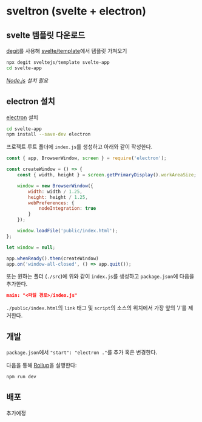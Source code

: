 # sveltron (svelte + electron)

## svelte 템플릿 다운로드
[degit](https://github.com/Rich-Harris/degit)를 사용해 [svelte/template](https://github.com/sveltejs/template)에서 템플릿 가져오기

```bash
npx degit sveltejs/template svelte-app
cd svelte-app
```

*[Node.js](https://nodejs.org) 설치 필요*

## electron 설치

[electron](https://electronjs.org) 설치

```bash
cd svelte-app
npm install --save-dev electron
```

프로젝트 루트 폴더에 `index.js`를 생성하고 아래와 같이 작성한다.

```js
const { app, BrowserWindow, screen } = require('electron');

const createWindow = () => {
	const { width, height } = screen.getPrimaryDisplay().workAreaSize;

	window = new BrowserWindow({
		width: width / 1.25,
		height: height / 1.25,
		webPreferences: {
			nodeIntegration: true
		}
	});

	window.loadFile('public/index.html');
};

let window = null;

app.whenReady().then(createWindow)
app.on('window-all-closed', () => app.quit());
```
또는 원하는 폴더 (`./src`)에 위와 같이 `index.js`를 생성하고 `package.json`에 다음을 추가한다.

```json
main: "<파일 경로>/index.js"
```

`./public/index.html`의 `link` 태그 및 `script`의 소스의 위치에서 가장 앞의 '/'를 제거한다.

## 개발
`package.json`에서 `"start": "electron ."`를 추가 혹은 변경한다.

다음을 통해 [Rollup](https://rollupjs.org)을 실행한다:

```bash
npm run dev
```

## 배포
추가예정